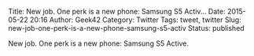 Title: New job. One perk is a new phone: Samsung S5 Activ...
Date: 2015-05-22 20:16
Author: Geek42
Category: Twitter
Tags: tweet, twitter
Slug: new-job-one-perk-is-a-new-phone-samsung-s5-activ
Status: published

New job. One perk is a new phone: Samsung S5 Active.
